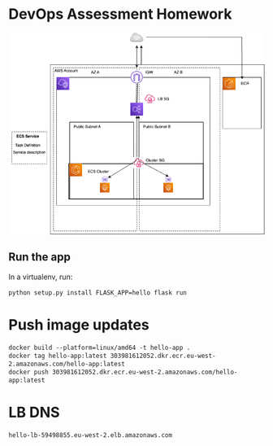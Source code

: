# DevOps Assessment Homework  

![](ECS.png)

## Run the app

In a virtualenv, run:

    python setup.py install FLASK_APP=hello flask run

# Push image updates
```
docker build --platform=linux/amd64 -t hello-app .
docker tag hello-app:latest 303981612052.dkr.ecr.eu-west-2.amazonaws.com/hello-app:latest
docker push 303981612052.dkr.ecr.eu-west-2.amazonaws.com/hello-app:latest
```

# LB DNS
```
hello-lb-59498855.eu-west-2.elb.amazonaws.com
```